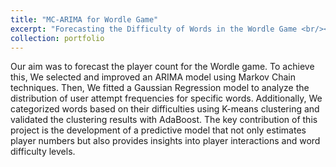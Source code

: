```yaml
---
title: "MC-ARIMA for Wordle Game"
excerpt: "Forecasting the Difficulty of Words in the Wordle Game <br/><img src='/images/portfolio5.png'>"
collection: portfolio
---
```


Our aim was to forecast the player count for the Wordle game. To achieve this, We selected and improved an ARIMA model using Markov Chain techniques. Then, We fitted a Gaussian Regression model to analyze the distribution of user attempt frequencies for specific words. Additionally, We categorized words based on their difficulties using K-means clustering and validated the clustering results with AdaBoost. The key contribution of this project is the development of a predictive model that not only estimates player numbers but also provides insights into player interactions and word difficulty levels.
